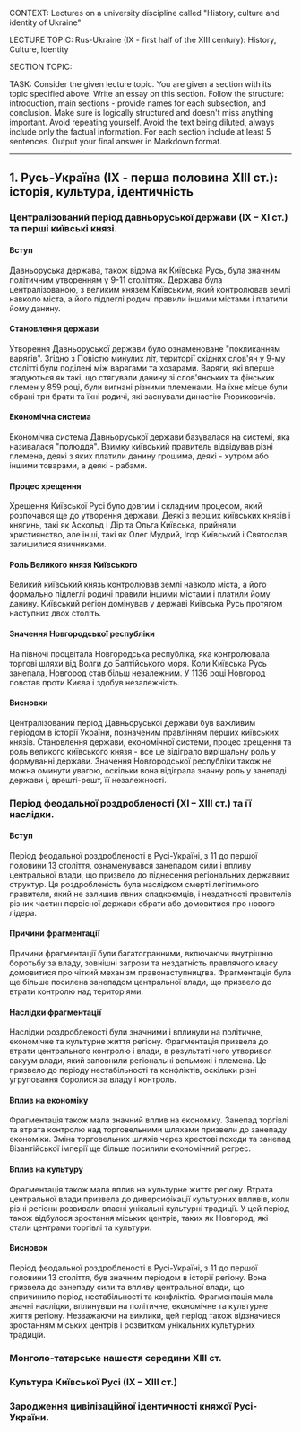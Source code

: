 CONTEXT:
Lectures on a university discipline called "History, culture and identity of Ukraine"

LECTURE TOPIC:
Rus-Ukraine (IX - first half of the XIII century): History, Culture, Identity

SECTION TOPIC:

TASK:
Consider the given lecture topic. You are given a section with its topic specified above. Write an essay on this section. Follow the structure: introduction, main sections - provide names for each subsection, and conclusion. Make sure is logically structured and doesn't miss anything important. Avoid repeating yourself. Avoid the text being diluted, always include only the factual information. For each section include at least 5 sentences. Output your final answer in Markdown format.

---

## 1. Русь-Україна (ІХ - перша половина ХІІІ ст.): історія, культура, ідентичність

### Централізований період давньоруської держави (ІХ – ХІ ст.) та перші київські князі.

#### Вступ

Давньоруська держава, також відома як Київська Русь, була значним політичним утворенням у 9-11 століттях. Держава була централізованою, з великим князем Київським, який контролював землі навколо міста, а його підлеглі родичі правили іншими містами і платили йому данину.

#### Становлення держави

Утворення Давньоруської держави було ознаменоване "покликанням варягів". Згідно з Повістю минулих літ, території східних слов'ян у 9-му столітті були поділені між варягами та хозарами. Варяги, які вперше згадуються як такі, що стягували данину зі слов'янських та фінських племен у 859 році, були вигнані різними племенами. На їхнє місце були обрані три брати та їхні родичі, які заснували династію Рюриковичів.

#### Економічна система

Економічна система Давньоруської держави базувалася на системі, яка називалася "полюддя". Взимку київський правитель відвідував різні племена, деякі з яких платили данину грошима, деякі - хутром або іншими товарами, а деякі - рабами.

#### Процес хрещення

Хрещення Київської Русі було довгим і складним процесом, який розпочався ще до утворення держави. Деякі з перших київських князів і княгинь, такі як Аскольд і Дір та Ольга Київська, прийняли християнство, але інші, такі як Олег Мудрий, Ігор Київський і Святослав, залишилися язичниками.

#### Роль Великого князя Київського

Великий київський князь контролював землі навколо міста, а його формально підлеглі родичі правили іншими містами і платили йому данину. Київський регіон домінував у державі Київська Русь протягом наступних двох століть.

#### Значення Новгородської республіки

На півночі процвітала Новгородська республіка, яка контролювала торгові шляхи від Волги до Балтійського моря. Коли Київська Русь занепала, Новгород став більш незалежним. У 1136 році Новгород повстав проти Києва і здобув незалежність.

#### Висновки

Централізований період Давньоруської держави був важливим періодом в історії України, позначеним правлінням перших київських князів. Становлення держави, економічної системи, процес хрещення та роль великого київського князя - все це відіграло вирішальну роль у формуванні держави. Значення Новгородської республіки також не можна оминути увагою, оскільки вона відіграла значну роль у занепаді держави і, врешті-решт, її незалежності.

### Період феодальної роздробленості (ХІ – ХІІІ ст.) та її наслідки.

#### Вступ

Період феодальної роздробленості в Русі-Україні, з 11 до першої половини 13 століття, ознаменувався занепадом сили і впливу центральної влади, що призвело до піднесення регіональних державних структур. Ця роздробленість була наслідком смерті легітимного правителя, який не залишив явних спадкоємців, і нездатності правителів різних частин первісної держави обрати або домовитися про нового лідера.

#### Причини фрагментації

Причини фрагментації були багатогранними, включаючи внутрішню боротьбу за владу, зовнішні загрози та нездатність правлячого класу домовитися про чіткий механізм правонаступництва. Фрагментація була ще більше посилена занепадом центральної влади, що призвело до втрати контролю над територіями.

#### Наслідки фрагментації

Наслідки роздробленості були значними і вплинули на політичне, економічне та культурне життя регіону. Фрагментація призвела до втрати центрального контролю і влади, в результаті чого утворився вакуум влади, який заповнили регіональні вельможі і племена. Це призвело до періоду нестабільності та конфліктів, оскільки різні угруповання боролися за владу і контроль.

#### Вплив на економіку

Фрагментація також мала значний вплив на економіку. Занепад торгівлі та втрата контролю над торговельними шляхами призвели до занепаду економіки. Зміна торговельних шляхів через хрестові походи та занепад Візантійської імперії ще більше посилили економічний регрес.

#### Вплив на культуру

Фрагментація також мала вплив на культурне життя регіону. Втрата центральної влади призвела до диверсифікації культурних впливів, коли різні регіони розвивали власні унікальні культурні традиції. У цей період також відбулося зростання міських центрів, таких як Новгород, які стали центрами торгівлі та культури.

#### Висновок

Період феодальної роздробленості в Русі-Україні, з 11 до першої половини 13 століття, був значним періодом в історії регіону. Вона призвела до занепаду сили та впливу центральної влади, що спричинило період нестабільності та конфліктів. Фрагментація мала значні наслідки, вплинувши на політичне, економічне та культурне життя регіону. Незважаючи на виклики, цей період також відзначився зростанням міських центрів і розвитком унікальних культурних традицій.

### Монголо-татарське нашестя середини XIII ст.

### Культура Київської Русі (ІХ – ХІІІ ст.)

### Зародження цивілізаційної ідентичності княжої Русі-України.

